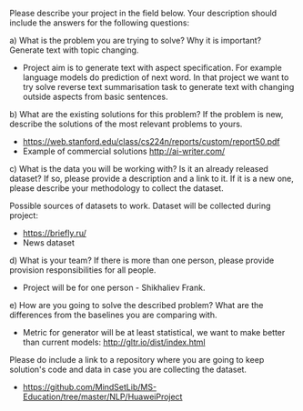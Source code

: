 Please describe your project in the field below. Your description should include the answers for the following questions:

a) What is the problem you are trying to solve? 
Why it is important? 
Generate text with topic changing.
* Project aim is to generate text with aspect specification. 
For example language models do prediction of
next word. In that project we want to try solve reverse text summarisation task
to generate text with changing outside aspects from basic sentences.


b) What are the existing solutions for this problem? 
If the problem is new, describe the solutions of the 
most relevant problems to yours.

* https://web.stanford.edu/class/cs224n/reports/custom/report50.pdf
* Example of commercial solutions http://ai-writer.com/


c) What is the data you will be working with? 
Is it an already released dataset? 
If so, please provide a description and a link to it. 
If it is a new one, please describe your methodology 
to collect the dataset.

Possible sources of datasets to work.
Dataset will be collected during project:
* https://briefly.ru/
* News dataset

d) What is your team? If there is more than one person, 
please provide provision responsibilities for all people. 

* Project will be for one person - Shikhaliev Frank.

e) How are you going to solve the described problem? 
What are the differences from the baselines you are 
comparing with.

* Metric for generator will be at least statistical, we want to make better than current models: http://gltr.io/dist/index.html


Please do include a link to a 
repository where you are going to keep solution's 
code and data in case you are collecting the dataset.

* https://github.com/MindSetLib/MS-Education/tree/master/NLP/HuaweiProject

